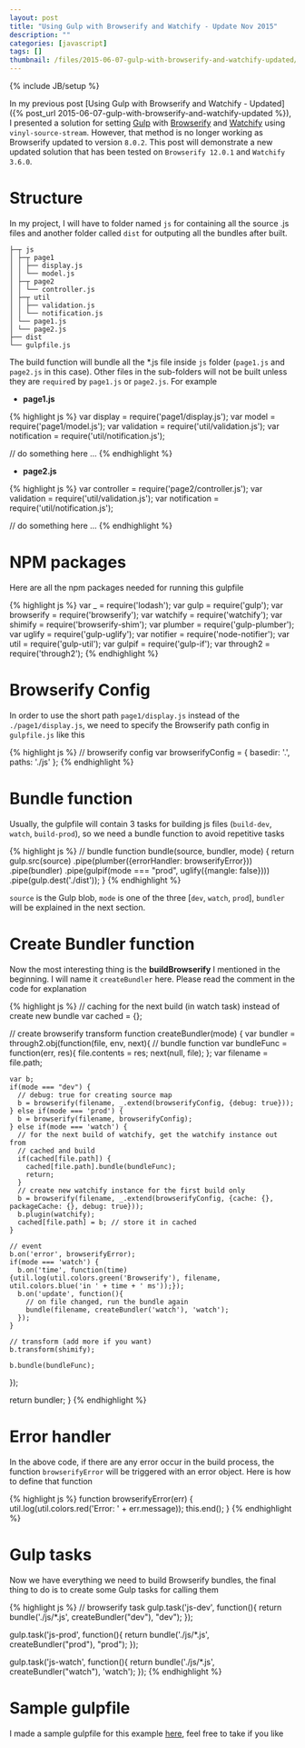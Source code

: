 ```yaml
---
layout: post
title: "Using Gulp with Browserify and Watchify - Update Nov 2015"
description: ""
categories: [javascript]
tags: []
thumbnail: /files/2015-06-07-gulp-with-browserify-and-watchify-updated/thumb.png
---
```

{% include JB/setup %}

In my previous post
[Using Gulp with Browserify and Watchify - Updated]({% post_url 2015-06-07-gulp-with-browserify-and-watchify-updated %}),
I presented a solution for setting [Gulp](http://gulpjs.com/) with
[Browserify](http://browserify.org/) and
[Watchify](https://github.com/substack/watchify) using `vinyl-source-stream`.
However, that method is no longer working as Browserify updated to version
`8.0.2`. This post will demonstrate a new updated solution that has been tested
on `Browserify 12.0.1` and `Watchify 3.6.0`.

# Structure

In my project, I will have to folder named `js` for containing all the source
.js files and another folder called `dist` for outputing all the bundles after
built.

    ├─┬ js
    │ ├─┬ page1
    │ │ ├── display.js
    │ │ └── model.js
    │ ├─┬ page2
    │ │ └── controller.js
    │ ├─┬ util
    │ │ ├── validation.js
    │ │ └── notification.js
    │ └── page1.js
    │ └── page2.js
    ├── dist
    └── gulpfile.js

<!-- more -->

The build function will bundle all the \*.js file inside `js` folder (`page1.js`
and `page2.js` in this case). Other files in the sub-folders will not be built
unless they are `require`d by `page1.js` or `page2.js`. For example

- **page1.js**

{% highlight js %}
var display = require('page1/display.js');
var model = require('page1/model.js');
var validation = require('util/validation.js');
var notification = require('util/notification.js');

// do something here
...
{% endhighlight %}

- **page2.js**

{% highlight js %}
var controller = require('page2/controller.js');
var validation = require('util/validation.js');
var notification = require('util/notification.js');

// do something here
...
{% endhighlight %}

# NPM packages

Here are all the npm packages needed for running this gulpfile

{% highlight js %}
var _ = require('lodash');
var gulp = require('gulp');
var browserify = require('browserify');
var watchify = require('watchify');
var shimify = require('browserify-shim');
var plumber = require('gulp-plumber');
var uglify = require('gulp-uglify');
var notifier = require('node-notifier');
var util = require('gulp-util');
var gulpif = require('gulp-if');
var through2 = require('through2');
{% endhighlight %}

# Browserify Config

In order to use the short path `page1/display.js` instead of the
`./page1/display.js`, we need to specify the Browserify path config in
`gulpfile.js` like this

{% highlight js %}
// browserify config
var browserifyConfig = {
  basedir: '.',
  paths: './js'
};
{% endhighlight %}

# Bundle function

Usually, the gulpfile will contain 3 tasks for building js files (`build-dev`,
`watch`, `build-prod`), so we need a bundle function to avoid repetitive tasks

{% highlight js %}
// bundle
function bundle(source, bundler, mode) {
  return gulp.src(source)
    .pipe(plumber({errorHandler: browserifyError}))
    .pipe(bundler)
    .pipe(gulpif(mode === "prod", uglify({mangle: false})))
    .pipe(gulp.dest('./dist'));
}
{% endhighlight %}

`source` is the Gulp blob, `mode` is one of the three [`dev`, `watch`, `prod`],
`bundler` will be explained in the next section.

# Create Bundler function

Now the most interesting thing is the **buildBrowserify** I mentioned in the
beginning. I will name it `createBundler` here. Please read the comment in the
code for explanation

{% highlight js %}
// caching for the next build (in watch task) instead of create new bundle
var cached = {};

// create browserify transform
function createBundler(mode) {
  var bundler = through2.obj(function(file, env, next){
    // bundle function
    var bundleFunc = function(err, res){
      file.contents = res;
      next(null, file);
    };
    var filename = file.path;

    var b;
    if(mode === "dev") {
      // debug: true for creating source map
      b = browserify(filename, _.extend(browserifyConfig, {debug: true}));
    } else if(mode === 'prod') {
      b = browserify(filename, browserifyConfig);
    } else if(mode === 'watch') {
      // for the next build of watchify, get the watchify instance out from
      // cached and build
      if(cached[file.path]) {
        cached[file.path].bundle(bundleFunc);
        return;
      }
      // create new watchify instance for the first build only
      b = browserify(filename, _.extend(browserifyConfig, {cache: {}, packageCache: {}, debug: true}));
      b.plugin(watchify);
      cached[file.path] = b; // store it in cached
    }

    // event
    b.on('error', browserifyError);
    if(mode === 'watch') {
      b.on('time', function(time){util.log(util.colors.green('Browserify'), filename, util.colors.blue('in ' + time + ' ms'));});
      b.on('update', function(){
        // on file changed, run the bundle again
        bundle(filename, createBundler('watch'), 'watch');
      });
    }

    // transform (add more if you want)
    b.transform(shimify);

    b.bundle(bundleFunc);
  });

  return bundler;
}
{% endhighlight %}

# Error handler

In the above code, if there are any error occur in the build process, the
function `browserifyError` will be triggered with an error object. Here is how
to define that function

{% highlight js %}
function browserifyError(err) {
  util.log(util.colors.red('Error: ' + err.message));
  this.end();
}
{% endhighlight %}

# Gulp tasks

Now we have everything we need to build Browserify bundles, the final thing to
do is to create some Gulp tasks for calling them

{% highlight js %}
// browserify task
gulp.task('js-dev', function(){
  return bundle('./js/*.js', createBundler("dev"), "dev");
});

gulp.task('js-prod', function(){
  return bundle('./js/*.js', createBundler("prod"), "prod");
});

gulp.task('js-watch', function(){
  return bundle('./js/*.js', createBundler("watch"), 'watch');
});
{% endhighlight %}

# Sample gulpfile

I made a sample gulpfile for this example
[here](https://github.com/tmtxt/clojure-pedigree/blob/8ad8ce8a4c1f862a3919af1a7d44305cfbd61c8e/gulpfile.js#L35),
feel free to take if you like

